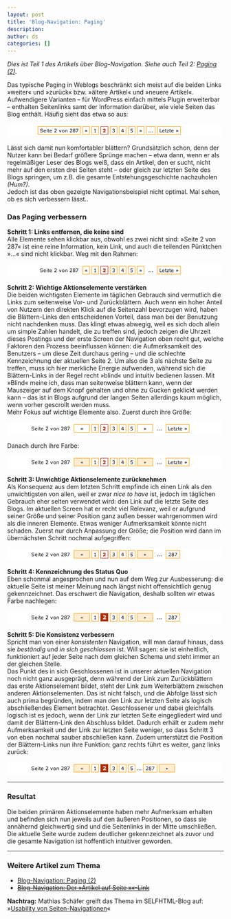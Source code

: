 ```yaml
---
layout: post
title: 'Blog-Navigation: Paging'
description:
author: ds
categories: []
---
```



*Dies ist Teil 1 des Artikels über Blog-Navigation. Siehe auch Teil 2: [Paging (2)](http://blog.decaf.de/2008/01/31/blog-navigation-paging-2).*

Das typische Paging in Weblogs beschränkt sich meist auf die beiden Links »weiter« und »zurück« bzw. »ältere Artikel« und »neuere Artikel«. Aufwendigere Varianten – für WordPress einfach mittels Plugin erweiterbar – enthalten Seitenlinks samt der Information darüber, wie viele Seiten das Blog enthält. Häufig sieht das etwa so aus:

![Navigation 1](/content/images/2015/02/navigation_01.png)

Lässt sich damit nun komfortabler blättern? Grundsätzlich schon, denn der Nutzer kann bei Bedarf größere Sprünge machen – etwa dann, wenn er als regelmäßiger Leser des Blogs weiß, dass ein Artikel, den er sucht, nicht mehr auf den ersten drei Seiten steht – oder gleich zur letzten Seite des Blogs springen, um z.B. die gesamte Entstehungsgeschichte nachzuholen *(Hum?)*.  
 Jedoch ist das oben gezeigte Navigationsbeispiel nicht optimal. Mal sehen, ob es sich verbessern lässt..

### Das Paging verbessern

**Schritt 1: Links entfernen, die keine sind**  
 Alle Elemente sehen klickbar aus, obwohl es zwei nicht sind: »Seite 2 von 287« ist eine reine Information, kein Link, und auch die teilenden Pünktchen »…« sind nicht klickbar. Weg mit den Rahmen:

![Navigation 2](/content/images/2015/02/navigation_02.png)

**Schritt 2: Wichtige Aktionselemente verstärken**  
 Die beiden wichtigsten Elemente im täglichen Gebrauch sind vermutlich die Links zum seitenweise Vor- und Zurückblättern. Auch wenn ein hoher Anteil von Nutzern den direkten Klick auf die Seitenzahl bevorzugen wird, haben die Blättern-Links den entscheidenen Vorteil, dass man bei der Benutzung nicht nachdenken muss. Das klingt etwas abwegig, weil es sich doch allein um simple Zahlen handelt, die zu treffen sind, jedoch zeigen die Uhrzeit dieses Postings und der erste Screen der Navigation oben recht gut, welche Faktoren den Prozess beeinflussen können: die Aufmerksamkeit des Benutzers – um diese Zeit durchaus gering – und die schlechte Kennzeichnung der aktuellen Seite 2. Um also die 3 als nächste Seite zu treffen, muss ich hier merkliche Energie aufwenden, während sich die Blättern-Links in der Regel recht »blind« und intuitiv bedienen lassen. Mit »Blind« meine ich, dass man seitenweise blättern kann, wenn der Mauszeiger auf dem Knopf gehalten und ohne zu Gucken geklickt werden kann – das ist in Blogs aufgrund der langen Seiten allerdings kaum möglich, wenn vorher gescrollt werden muss.  
 Mehr Fokus auf wichtige Elemente also. Zuerst durch ihre Größe:

![Navigation 3](/content/images/2015/02/navigation_03.png)

Danach durch ihre Farbe:

![Navigation 4](/content/images/2015/02/navigation_04.png)

**Schritt 3: Unwichtige Aktionselemente zurücknehmen**  
 Als Konsequenz aus dem letzten Schritt empfinde ich einen Link als den unwichtigsten von allen, weil er zwar *nice to have* ist, jedoch im täglichen Gebrauch eher selten verwendet wird: den Link auf die letzte Seite des Blogs. Im aktuellen Screen hat er recht viel Relevanz, weil er aufgrund seiner Größe und seiner Position ganz außen besser wahrgenommen wird als die inneren Elemente. Etwas weniger Aufmerksamkeit könnte nicht schaden. Zuerst nur durch Anpassung der Größe; die Position wird dann im übernächsten Schritt nochmal aufgegriffen:

![Navigation 5](/content/images/2015/02/navigation_05.png)

**Schritt 4: Kennzeichnung des Status Quo**  
 Eben schonmal angesprochen und nun auf dem Weg zur Ausbesserung: die aktuelle Seite ist meiner Meinung nach längst nicht offensichtlich genug gekennzeichnet. Das erschwert die Navigation, deshalb sollten wir etwas Farbe nachlegen:

![Navigation 6](/content/images/2015/02/navigation_06.png)

**Schritt 5: Die Konsistenz verbessern**  
 Spricht man von einer *konsistenten* Navigation, will man darauf hinaus, dass sie *beständig* und *in sich geschlossen* ist. Will sagen: sie ist einheitlich, funktioniert auf jeder Seite nach dem gleichen Schema und steht immer an der gleichen Stelle.  
 Das Punkt des in sich Geschlossenen ist in unserer aktuellen Navigation noch nicht ganz ausgeprägt, denn während der Link zum Zurückblättern das erste Aktionselement bildet, steht der Link zum Weiterblättern zwischen anderen Aktionselementen. Das ist nicht falsch, und die Abfolge lässt sich auch prima begründen, indem man den Link zur letzten Seite als logisch abschließendes Element betrachtet. Geschlossener und dabei gleichfalls logisch ist es jedoch, wenn der Link zur letzten Seite eingegliedert wird und damit der Blättern-Link den Abschluss bildet. Dadurch erhält er zudem mehr Aufmerksamkeit und der Link zur letzten Seite weniger, so dass Schritt 3 von eben nochmal sauber abschließen kann. Zudem unterstützt die Position der Blättern-Links nun ihre Funktion: ganz rechts führt es weiter, ganz links zurück:

![Navigation 7](/content/images/2015/02/navigation_07.png)

---

### Resultat

Die beiden primären Aktionselemente haben mehr Aufmerksam erhalten und befinden sich nun jeweils auf den äußeren Positionen, so dass sie annähernd gleichwertig sind und die Seitenlinks in der Mitte umschließen. Die aktuelle Seite wurde zudem deutlicher gekennzeichnet als zuvor und die gesamte Navigation ist hoffentlich intuitiver geworden.

---

### Weitere Artikel zum Thema

- [Blog-Navigation: Paging (2)](http://blog.decaf.de/2008/01/31/blog-navigation-paging-2)
- ~~[Blog-Navigation: Der »Artikel auf Seite x«-Link](http://blog.decaf.de/2007/04/blog-navigation-the-entries-on-page-x-link)~~

**Nachtrag:** Mathias Schäfer greift das Thema im SELFHTML-Blog auf: »[Usability von Seiten-Navigationen](http://aktuell.de.selfhtml.org/weblog/seitennavigation)«


